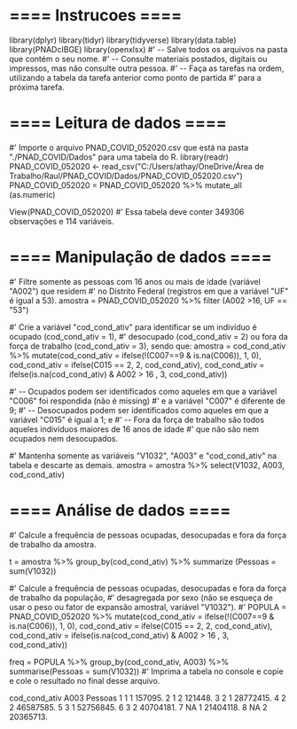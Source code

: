 # ==== Instrucoes ====
library(dplyr)
library(tidyr)
library(tidyverse)
library(data.table)
library(PNADcIBGE)
library(openxlsx)
#' -- Salve todos os arquivos na pasta que contém o seu nome.
#' -- Consulte materiais postados, digitais ou impressos, mas não consulte outra pessoa.
#' -- Faça as tarefas na ordem, utilizando a tabela da tarefa anterior como ponto de partida
#'    para a próxima tarefa.


# ==== Leitura de dados ====

#' Importe o arquivo PNAD_COVID_052020.csv que está na pasta "./PNAD_COVID/Dados" para uma tabela do R.
library(readr)
PNAD_COVID_052020 <- read_csv("C:/Users/athay/OneDrive/Área de Trabalho/Raul/PNAD_COVID/Dados/PNAD_COVID_052020.csv")
PNAD_COVID_052020 = PNAD_COVID_052020 %>% mutate_all (as.numeric)

View(PNAD_COVID_052020)
#' Essa tabela deve conter 349306 observações e 114 variáveis.


# ==== Manipulação de dados ====

#' Filtre somente as pessoas com 16 anos ou mais de idade (variável "A002") que residem
#' no Distrito Federal (registros em que a variável "UF" é igual a 53).
amostra = PNAD_COVID_052020 %>% filter (A002 >16, UF == "53")

#' Crie a variável "cod_cond_ativ" para identificar se um indivíduo é ocupado (cod_cond_ativ = 1),
#' desocupado (cod_cond_ativ = 2) ou fora da força de trabalho (cod_cond_ativ = 3), sendo que:
amostra = cod_cond_ativ %>% mutate(cod_cond_ativ = ifelse(!(C007==9 & is.na(C006)), 1, 0),
                           cod_cond_ativ = ifelse(C015 == 2, 2, cod_cond_ativ),
                           cod_cond_ativ = ifelse(is.na(cod_cond_ativ) & A002 > 16 , 3, cod_cond_ativ))

#' -- Ocupados podem ser identificados como aqueles em que a variável "C006" foi respondida (não é missing)
#'    e a variável "C007" é diferente de 9;
#' -- Desocupados podem ser identificados como aqueles em que a variável "C015" é igual a 1; e
#' -- Fora da força de trabalho são todos aqueles indivíduos maiores de 16 anos de idade
#'    que não são nem ocupados nem desocupados.



#' Mantenha somente as variáveis "V1032", "A003" e "cod_cond_ativ" na tabela e descarte as demais.
amostra = amostra %>% select(V1032, A003, cod_cond_ativ)
# ==== Análise de dados ====

#' Calcule a frequência de pessoas ocupadas, desocupadas e fora da força de trabalho da amostra.

t = amostra %>% group_by(cod_cond_ativ) %>% 
            summarize (Pessoas = sum(V1032))

#' Calcule a frequência de pessoas ocupadas, desocupadas e fora da força de trabalho da população,
#' desagregada por sexo (não se esqueça de usar o peso ou fator de expansão amostral, variável "V1032").
#' 
POPULA = PNAD_COVID_052020 %>% mutate(cod_cond_ativ = ifelse(!(C007==9 & is.na(C006)), 1, 0),
                                   cod_cond_ativ = ifelse(C015 == 2, 2, cod_cond_ativ),
                                   cod_cond_ativ = ifelse(is.na(cod_cond_ativ) & A002 > 16 , 3, cod_cond_ativ))

freq = POPULA %>% group_by(cod_cond_ativ, A003) %>%
                  summarise(Pessoas = sum(V1032))
#' Imprima a tabela no console e copie e cole o resultado no final desse arquivo.

cod_cond_ativ  A003   Pessoas
<dbl> <dbl>     <dbl>
1             1     1   157095.
2             1     2   121448.
3             2     1 28772415.
4             2     2 46587585.
5             3     1 52756845.
6             3     2 40704181.
7            NA     1 21404118.
8            NA     2 20365713.

